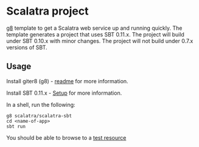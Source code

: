 # Scalatra project

[g8](http://github.com/n8han/giter8) template to get a Scalatra web service up and running quickly. The template generates a project that uses SBT 0.11.x. The project will build under SBT 0.10.x with minor changes. The project will not build under 0.7.x versions of SBT.

## Usage

Install giter8 (g8) - [readme](http://github.com/n8han/giter8#readme) for more information.

Install SBT 0.11.x - [Setup](https://github.com/harrah/xsbt/wiki/Setup) for more information.

In a shell, run the following:

    g8 scalatra/scalatra-sbt
    cd <name-of-app>
    sbt run
    
You should be able to browse to a [test resource](http://localhost:8080/)

